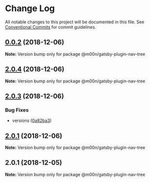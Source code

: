 # Change Log

All notable changes to this project will be documented in this file.
See [Conventional Commits](https://conventionalcommits.org) for commit guidelines.

## [0.0.2](https://github.com/6stars/gatsby-docs/compare/@m00n/gatsby-plugin-nav-tree@2.0.4...@m00n/gatsby-plugin-nav-tree@0.0.2) (2018-12-06)

**Note:** Version bump only for package @m00n/gatsby-plugin-nav-tree





## [2.0.4](https://github.com/6stars/gatsby-docs/compare/@m00n/gatsby-plugin-nav-tree@2.0.3...@m00n/gatsby-plugin-nav-tree@2.0.4) (2018-12-06)

**Note:** Version bump only for package @m00n/gatsby-plugin-nav-tree





## [2.0.3](https://github.com/6stars/gatsby-docs/compare/@m00n/gatsby-plugin-nav-tree@2.0.1...@m00n/gatsby-plugin-nav-tree@2.0.3) (2018-12-06)


### Bug Fixes

* versions ([0a82ba3](https://github.com/6stars/gatsby-docs/commit/0a82ba3))





## [2.0.1](https://github.com/6stars/gatsby-docs/compare/@m00n/gatsby-plugin-nav-tree@2.0.1...@m00n/gatsby-plugin-nav-tree@2.0.1) (2018-12-06)

**Note:** Version bump only for package @m00n/gatsby-plugin-nav-tree





## 2.0.1 (2018-12-05)

**Note:** Version bump only for package @m00n/gatsby-plugin-nav-tree
